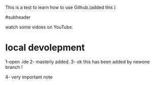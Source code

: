 This is a test to learn how to use Github.(added this ) 


#subheader

watch some vidoes on YouTube.


# local devolepment

1-open .ide
2- masterly added.
3- ok this has been added by newone branch !


4- very important note
